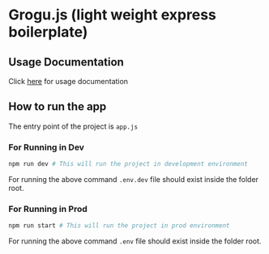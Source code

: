 # Grogu.js (light weight express boilerplate)

## Usage Documentation

Click [here](./docs/index.md) for usage documentation

## How to run the app

The entry point of the project is `app.js`

### For Running in Dev

```sh
npm run dev # This will run the project in development environment
```

For running the above command `.env.dev` file should exist inside the folder root.

### For Running in Prod

```sh
npm run start # This will run the project in prod environment
```

For running the above command `.env` file should exist inside the folder root.
